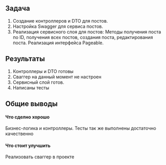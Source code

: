 ## Задача
1. Создание контроллеров и DTO для постов.
2. Настройка Swagger для сервиса постов.
3. Реализация сервисного слоя для постов:
Методы получения поста по ID, получения всех постов, создания поста, редактирования поста.
Реализация интерфейса Pageable.
## Результаты
1. Контроллеры и DTO готовы
2. Сваггер на данный момент не настроен
3. Сервисный слой готов.
4. Написаны тесты
## Общие выводы
#### Что сделно хорошо
Бизнес-логика и контроллеры. Тесты так же выполнены достаточно качественно
#### Что стоит улучшить
Реализовать сваггер в проекте
